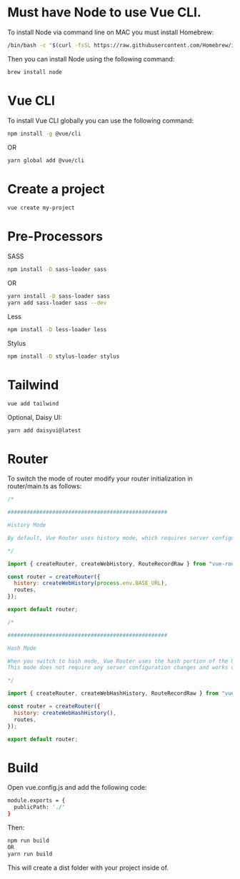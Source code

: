 # Must have Node to use Vue CLI.

To install Node via command line on MAC you must install Homebrew:
```bash
/bin/bash -c "$(curl -fsSL https://raw.githubusercontent.com/Homebrew/install/HEAD/install.sh)"
```

Then you can install Node using the following command:
```bash
brew install node
```

# Vue CLI

To install Vue CLI globally you can use the following command:
```bash
npm install -g @vue/cli
```
OR
```bash
yarn global add @vue/cli
```

# Create a project
```bash
vue create my-project
```

# Pre-Processors

SASS
```bash
npm install -D sass-loader sass
```
OR
```bash
yarn install -D sass-loader sass
yarn add sass-loader sass --dev 
```

Less
```bash
npm install -D less-loader less
```

Stylus
```bash
npm install -D stylus-loader stylus
```


# Tailwind

```bash
vue add tailwind
```
Optional, Daisy UI:
```
yarn add daisyui@latest
```
    
# Router

To switch the mode of router modify your router initialization in router/main.ts as follows:
    
```JavaScript
/*

################################################## 

History Mode

By default, Vue Router uses history mode, which requires server configuration to handle client-side routing correctly.

*/

import { createRouter, createWebHistory, RouteRecordRaw } from "vue-router";

const router = createRouter({
  history: createWebHistory(process.env.BASE_URL),
  routes,
});

export default router;

/*

##################################################

Hash Mode

When you switch to hash mode, Vue Router uses the hash portion of the URL (example.com/#/about) to handle routing.
This mode does not require any server configuration changes and works out of the box on most shared hosting servers.

*/

import { createRouter, createWebHashHistory, RouteRecordRaw } from "vue-router";

const router = createRouter({
  history: createWebHashHistory(),
  routes,
});

export default router;

```
    
# Build

Open vue.config.js and add the following code:
```bash
module.exports = {
  publicPath: './'
}
```

Then:
```bash
npm run build
OR
yarn run build
```

This will create a dist folder with your project inside of.
